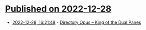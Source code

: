 # [Published on 2022-12-28](index.md)

* [2022-12-28, 16:21:48](https://news.ycombinator.com/item?id=34162515) - [Directory Opus – King of the Dual Panes](https://www.datagubbe.se/dopus/)
